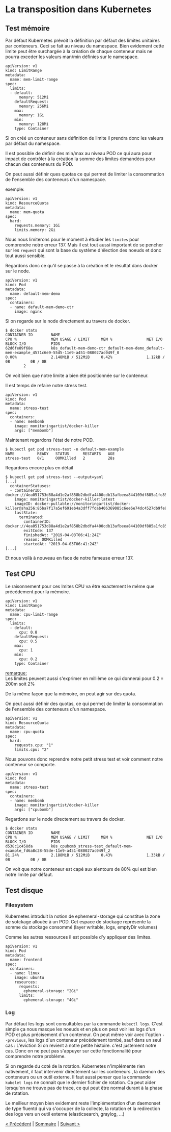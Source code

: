 # La transposition dans Kubernetes

## Test mémoire

Par défaut Kubernetes prévoit la définition par défaut des limites unitaires par conteneurs. Ceci se fait au niveau du namespace. Bien evidement cette limite peut être surchargée à la création de chaque conteneur mais ne pourra exceder les valeurs man/min définies sur le namespace.

```
apiVersion: v1
kind: LimitRange
metadata:
  name: mem-limit-range
spec:
  limits:
  - default:
      memory: 512Mi
    defaultRequest:
      memory: 256Mi
    max:
      memory: 1Gi
    min:
      memory: 128Mi
    type: Container
```

Si on créé un conteneur sans définition de limite il prendra donc les valeurs par défaut du namespace.

Il est possible de définir des min/max au niveau POD ce qui aura pour impact de contrôler à la création la somme des limites demandées pour chacun des conteneurs du POD.

On peut aussi définir ques quotas ce qui permet de limiter la consommation de l'ensemble des conteneurs d'un namespace.

exemple:
```
apiVersion: v1
kind: ResourceQuota
metadata:
  name: mem-quota
spec:
  hard:
    requests.memory: 1Gi
    limits.memory: 2Gi
```

Nous nous limiterons pour le moment à étudier les `limites` pour comprendre notre erreur 137. Mais il est tout aussi important de se pencher sur les `request` qui sont la base du système d'élection des noeuds et donc tout aussi sensible.

Regardons donc ce qu'il se passe à la création et le résultat dans docker sur le node.

```
apiVersion: v1
kind: Pod
metadata:
  name: default-mem-demo
spec:
  containers:
  - name: default-mem-demo-ctr
    image: nginx
```

Si on regarde sur le node directement au travers de docker.

```
$ docker stats
CONTAINER ID        NAME                                                                                                          CPU %               MEM USAGE / LIMIT     MEM %               NET I/O             BLOCK I/O           PIDS
62d6fe89f68e        k8s_default-mem-demo-ctr_default-mem-demo_default-mem-example_4571c6e9-55d5-11e9-a451-080027ac049f_0                0.00%               2.148MiB / 512MiB     0.42%               1.12kB / 0B         0B / 0B
        2
```

On voit bien que notre limite a bien été positionnée sur le conteneur.

Il est temps de refaire notre stress test.

```
apiVersion: v1
kind: Pod
metadata:
  name: stress-test
spec:
  containers:
  - name: membomb
    image: monitoringartist/docker-killer
    args: ["membomb"]
```

Maintenant regardons l'état de notre POD.

```
$ kubectl get pod stress-test -n default-mem-example
NAME          READY   STATUS      RESTARTS   AGE
stress-test   0/1     OOMKilled   2          28s
```

Regardons encore plus en détail
```
$ kubectl get pod stress-test --output=yaml
[...]
  containerStatuses:
  - containerID: docker://4ea051753d88a4d1e2af858b2dbdfa4400cdb13afbeea844109df885a1fc8561
    image: monitoringartist/docker-killer:latest
    imageID: docker-pullable://monitoringartist/docker-killer@sha256:85ba7f17a5ef691eb4a3dff7fdab406369085c6ee6e74dc4527db9fe9e448fa1
    lastState:
      terminated:
        containerID: docker://4ea051753d88a4d1e2af858b2dbdfa4400cdb13afbeea844109df885a1fc8561
        exitCode: 137
        finishedAt: "2019-04-03T06:41:24Z"
        reason: OOMKilled
        startedAt: "2019-04-03T06:41:24Z"
[...]
```

Et nous voilà à nouveau en face de notre fameuse erreur 137.

## Test CPU

Le raisonnement pour ces lmites CPU va être exactement le même que précédement pour la mémoire.

```
apiVersion: v1
kind: LimitRange
metadata:
  name: cpu-limit-range
spec:
  limits:
  - default:
      cpu: 0.8
    defaultRequest:
      cpu: 0.5
    max:
      cpu: 1
    min:
      cpu: 0.2
    type: Container
```

<u>remarque:</u><br>
Les limites peuvent aussi s'exprimer en millième ce qui donnerai pour 0.2 = 200m soit 2%

De la même façon que la mémoire, on peut agir sur des quota.

On peut aussi définir des quotas, ce qui permet de limiter la consommation de l'ensemble des conteneurs d'un namespace.

```
apiVersion: v1
kind: ResourceQuota
metadata:
  name: cpu-quota
spec:
  hard:
    requests.cpu: "1"
    limits.cpu: "2"
```

Nous pouvons donc reprendre notre petit stress test et voir comment notre conteneur se comporte.

```
apiVersion: v1
kind: Pod
metadata:
  name: stress-test
spec:
  containers:
  - name: membomb
    image: monitoringartist/docker-killer
    args: ["cpubomb"]
```

Regardons sur le node directement au travers de docker.

```
$ docker stats
CONTAINER ID        NAME                                                                                                          CPU %               MEM USAGE / LIMIT     MEM %               NET I/O             BLOCK I/O           PIDS
d538c1c458da        k8s_cpubomb_stress-test_default-mem-example_fd6a8c28-55de-11e9-a451-080027ac049f_2                            81.24%              2.188MiB / 512MiB     0.43%               1.33kB / 0B         0B / 0B
```

On voit que notre conteneur est capé aux alentours de 80% qui est bien notre limite par défaut.

## Test disque

### Filesystem

Kubernetes introduit la notion de ephemeral-storage qui constitue la zone de sotckage allouée à un POD.
Cet espace de stockage représente la somme du stockage consommé (layer writable, logs, emptyDir volumes)

Comme les autres ressources il est possible d'y appliquer des limites.

```
apiVersion: v1
kind: Pod
metadata:
  name: frontend
spec:
  containers:
  - name: linux
    image: ubuntu
    resources:
      requests:
        ephemeral-storage: "2Gi"
      limits:
        ephemeral-storage: "4Gi"
```

### Log

Par défaut les logs sont consultables par la commande `kubectl logs`.
C'est simple ça nous masque les noeuds et en plus on peut voir les logs d'un POD et plus précisement d'un conteneur.
On peut même voir avec l'option `--previous`, les logs d'un conteneur précédement tombé, sauf dans un seul cas : L'eviction
Si on revient à notre petite histoire. c'est justement notre cas. Donc on ne peut pas s'appuyer sur cette fonctionnalité pour comprendre notre problème.

Si on regarde du coté de la rotation. Kubernetes n'implémente rien nativement, il faut intervenir directement sur les conteneurs , la daemon des conteneurs ou un outil externe. Il faut aussi penser que la commande `kubelet logs` ne connait que le dernier fichier de rotation. Ca peut aider lorsqu'on ne trouve pas de trace, ce qui peut être normal durant à la phase de rotation.

Le meilleur moyen bien evidement reste l'implémentation d'un daemonset de type fluentd qui va s'occuper de la collecte, la rotation et la redirection des logs vers un outil externe (elasticsearch, graylog, ...)

[< Précédent](error-137-3.md) | [Sommaire](error-137-0.md) | [Suivant >](error-137-5.md)